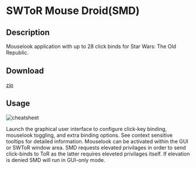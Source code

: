 SWToR Mouse Droid(SMD)
======================

Description
-----------
Mouselook application with up to 28 click binds for Star Wars: The Old Republic.

Download
--------
[zip](https://github.com/alignedalignof/swtormousedroid/archive/refs/heads/master.zip)

Usage
-----
![cheatsheet](https://user-images.githubusercontent.com/34922839/74070889-f512cd80-4a0a-11ea-8d53-93ea7b6e23d9.png)

Launch the graphical user interface to configure click-key binding, mouselook toggling,
and extra binding options. See context sensitive tooltips for detailed information.
Mouselook can be activated within the GUI or SWToR window area.
SMD requests elevated privilages in order to send click-binds to ToR as the latter
requires eleveted privilages itself. If elevation is denied SMD will run in GUI-only
mode.
